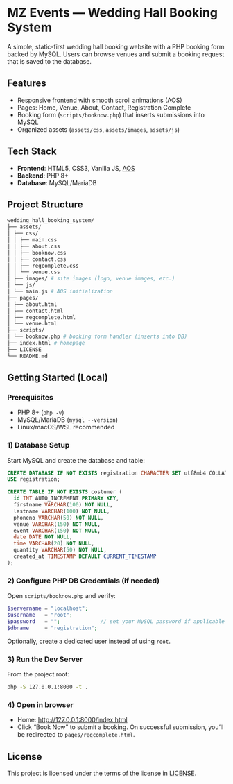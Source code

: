# MZ Events — Wedding Hall Booking System

A simple, static-first wedding hall booking website with a PHP booking form backed by MySQL. Users can browse venues and submit a booking request that is saved to the database.

## Features

- Responsive frontend with smooth scroll animations (AOS)
- Pages: Home, Venue, About, Contact, Registration Complete
- Booking form (`scripts/booknow.php`) that inserts submissions into MySQL
- Organized assets (`assets/css`, `assets/images`, `assets/js`)

## Tech Stack

- **Frontend**: HTML5, CSS3, Vanilla JS, [AOS](https://michalsnik.github.io/aos/)
- **Backend**: PHP 8+
- **Database**: MySQL/MariaDB

## Project Structure
```bash
wedding_hall_booking_system/
├── assets/
│ ├── css/
│ │ ├── main.css
│ │ ├── about.css
│ │ ├── booknow.css
│ │ ├── contact.css
│ │ ├── regcomplete.css
│ │ └── venue.css
│ ├── images/ # site images (logo, venue images, etc.)
│ └── js/
│ └── main.js # AOS initialization
├── pages/
│ ├── about.html
│ ├── contact.html
│ ├── regcomplete.html
│ └── venue.html
├── scripts/
│ └── booknow.php # booking form handler (inserts into DB)
├── index.html # homepage
├── LICENSE
└── README.md
```


## Getting Started (Local)

### Prerequisites
- PHP 8+ (`php -v`)
- MySQL/MariaDB (`mysql --version`)
- Linux/macOS/WSL recommended

### 1) Database Setup

Start MySQL and create the database and table:

```sql
CREATE DATABASE IF NOT EXISTS registration CHARACTER SET utf8mb4 COLLATE utf8mb4_unicode_ci;
USE registration;

CREATE TABLE IF NOT EXISTS costumer (
  id INT AUTO_INCREMENT PRIMARY KEY,
  firstname VARCHAR(100) NOT NULL,
  lastname VARCHAR(100) NOT NULL,
  phoneno VARCHAR(50) NOT NULL,
  venue VARCHAR(150) NOT NULL,
  event VARCHAR(150) NOT NULL,
  date DATE NOT NULL,
  time VARCHAR(20) NOT NULL,
  quantity VARCHAR(50) NOT NULL,
  created_at TIMESTAMP DEFAULT CURRENT_TIMESTAMP
);
```

### 2) Configure PHP DB Credentials (if needed)

Open `scripts/booknow.php` and verify:
```php
$servername = "localhost";
$username   = "root";
$password   = "";             // set your MySQL password if applicable
$dbname     = "registration";
```

Optionally, create a dedicated user instead of using `root`.

### 3) Run the Dev Server

From the project root:
```bash
php -S 127.0.0.1:8000 -t .
```

### 4) Open in browser
- Home: http://127.0.0.1:8000/index.html  
- Click “Book Now” to submit a booking.
On successful submission, you’ll be redirected to `pages/regcomplete.html`.

## License

This project is licensed under the terms of the license in [LICENSE](LICENSE).